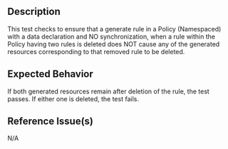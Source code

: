 ## Description

This test checks to ensure that a generate rule in a Policy (Namespaced) with a data declaration and NO synchronization, when a rule within the Policy having two rules is deleted does NOT cause any of the generated resources corresponding to that removed rule to be deleted.

## Expected Behavior

If both generated resources remain after deletion of the rule, the test passes. If either one is deleted, the test fails.

## Reference Issue(s)

N/A